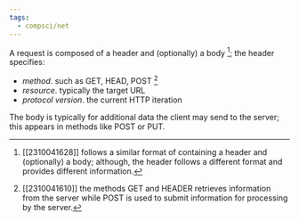 ```yaml
---
tags:
  - compsci/net
---
```


A request is composed of a header and (optionally) a body [^2]; the header specifies:
- *method*. such as GET, HEAD, POST [^1]
- *resource*. typically the target URL
- *protocol version*. the current HTTP iteration

The body is typically for additional data the client may send to the server; this appears in methods like POST or PUT.

[^1]: [[2310041610]] the methods GET and HEADER retrieves information from the server while POST is used to submit information for processing by the server.
[^2]: [[2310041628]] follows a similar format of containing a header and (optionally) a body; although, the header follows a different format and provides different information.